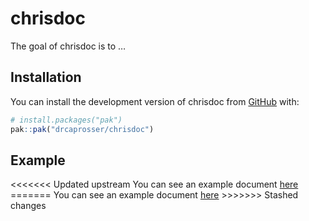 
<!-- README.md is generated from README.Rmd. Please edit that file -->

# chrisdoc

<!-- badges: start -->

<!-- badges: end -->

The goal of chrisdoc is to …

## Installation

You can install the development version of chrisdoc from
[GitHub](https://github.com/) with:

``` r
# install.packages("pak")
pak::pak("drcaprosser/chrisdoc")
```

## Example

\<\<\<\<\<\<\< Updated upstream You can see an example document
[here](inst/examples/chrisdoc_example.pdf?raw=1) ======= You can see an
example document [here](inst/examples/chrisdoc_example.pdf?)
\>\>\>\>\>\>\> Stashed changes
